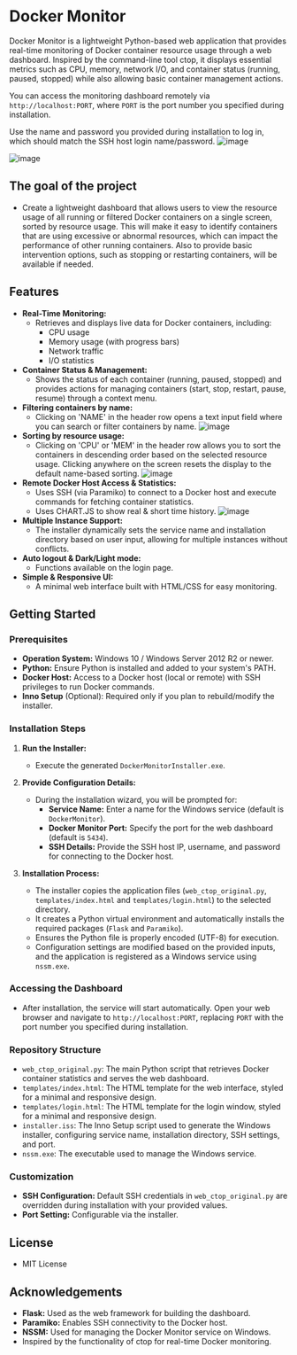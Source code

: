 # Docker Monitor

Docker Monitor is a lightweight Python-based web application that provides real-time monitoring of Docker container resource usage through a web dashboard. Inspired by the command-line tool ctop, it displays essential metrics such as CPU, memory, network I/O, and container status (running, paused, stopped) while also allowing basic container management actions.

You can access the monitoring dashboard remotely via `http://localhost:PORT`, where `PORT` is the port number you specified during installation.

Use the name and password you provided during installation to log in, which should match the SSH host login name/password.
![image](https://github.com/user-attachments/assets/f9ce68a9-8e4d-4a52-9852-d14fa856b7c0)

![image](https://github.com/user-attachments/assets/b4e63d5f-7d25-4b59-b642-8859af36cf3e)

## The goal of the project

- Create a lightweight dashboard that allows users to view the resource usage of all running or filtered Docker containers on a single screen, sorted by resource usage. This will make it easy to identify containers that are using excessive or abnormal resources, which can impact the performance of other running containers. Also to provide basic intervention options, such as stopping or restarting containers, will be available if needed.

## Features

- **Real-Time Monitoring:**
  - Retrieves and displays live data for Docker containers, including:
    - CPU usage
    - Memory usage (with progress bars)
    - Network traffic
    - I/O statistics
- **Container Status & Management:**
  - Shows the status of each container (running, paused, stopped) and provides actions for managing containers (start, stop, restart, pause, resume) through a context menu.
- **Filtering containers by name:**
  - Clicking on 'NAME' in the header row opens a text input field where you can search or filter containers by name.
    ![image](https://github.com/user-attachments/assets/924e5ee0-2be0-4b58-87c9-f0a625d13f83)
- **Sorting by resource usage:**
  - Clicking on 'CPU' or 'MEM' in the header row allows you to sort the containers in descending order based on the selected resource usage. Clicking anywhere on the screen resets the display to the default name-based sorting.
    ![image](https://github.com/user-attachments/assets/abe70645-d1a2-4187-b06d-17bdf812483d)
- **Remote Docker Host Access & Statistics:**
  - Uses SSH (via Paramiko) to connect to a Docker host and execute commands for fetching container statistics.
  - Uses CHART.JS to show real & short time history.
   ![image](https://github.com/user-attachments/assets/aabe6876-3fef-453d-b734-61220ddd4927)
- **Multiple Instance Support:**
  - The installer dynamically sets the service name and installation directory based on user input, allowing for multiple instances without conflicts.
- **Auto logout & Dark/Light mode:**
  - Functions available on the login page.
- **Simple & Responsive UI:**
  - A minimal web interface built with HTML/CSS for easy monitoring.

## Getting Started

### Prerequisites

- **Operation System:** Windows 10 / Windows Server 2012 R2 or newer.
- **Python:** Ensure Python is installed and added to your system's PATH.
- **Docker Host:** Access to a Docker host (local or remote) with SSH privileges to run Docker commands.
- **Inno Setup** (Optional): Required only if you plan to rebuild/modify the installer.

### Installation Steps

1. **Run the Installer:**
   - Execute the generated `DockerMonitorInstaller.exe`.

2. **Provide Configuration Details:**
   - During the installation wizard, you will be prompted for:
     - **Service Name:** Enter a name for the Windows service (default is `DockerMonitor`).
     - **Docker Monitor Port:** Specify the port for the web dashboard (default is `5434`).
     - **SSH Details:** Provide the SSH host IP, username, and password for connecting to the Docker host.

3. **Installation Process:**
   - The installer copies the application files (`web_ctop_original.py`, `templates/index.html` and `templates/login.html`) to the selected directory.
   - It creates a Python virtual environment and automatically installs the required packages (`Flask` and `Paramiko`).
   - Ensures the Python file is properly encoded (UTF-8) for execution.
   - Configuration settings are modified based on the provided inputs, and the application is registered as a Windows service using `nssm.exe`.

### Accessing the Dashboard

- After installation, the service will start automatically. Open your web browser and navigate to `http://localhost:PORT`, replacing `PORT` with the port number you specified during installation.

### Repository Structure

- `web_ctop_original.py`: The main Python script that retrieves Docker container statistics and serves the web dashboard.
- `templates/index.html`: The HTML template for the web interface, styled for a minimal and responsive design.
- `templates/login.html`: The HTML template for the login window, styled for a minimal and responsive design.
- `installer.iss`: The Inno Setup script used to generate the Windows installer, configuring service name, installation directory, SSH settings, and port.
- `nssm.exe`: The executable used to manage the Windows service.

### Customization

- **SSH Configuration:** Default SSH credentials in `web_ctop_original.py` are overridden during installation with your provided values.
- **Port Setting:** Configurable via the installer.

## License

- MIT License 

## Acknowledgements

- **Flask:** Used as the web framework for building the dashboard.
- **Paramiko:** Enables SSH connectivity to the Docker host.
- **NSSM:** Used for managing the Docker Monitor service on Windows.
- Inspired by the functionality of ctop for real-time Docker monitoring.


